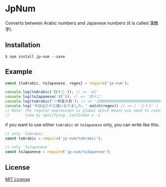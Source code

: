 # JpNum
Converts between Arabic numbers and Japanese numbers (it is called 漢数字).

## Installation
```
$ npm install jp-num --save
```

## Example
```javascript
const {toArabic, toJapanese, regex} = require('jp-num');

console.log(toArabic('四十二')); // => '42'
console.log(toJapanese('42')); // => '四十二'
console.log(toArabic('一無量大数'); // => '100000000000000000000000000000000000000000000000000000000000000000000'
console.log('今日は三十三歳になりました。'.match(regex)) // => [ '三十三' ]
// Note: the regular expression is global which means you need to reset it each
//       time by specifying .lastIndex = -1
```

if you want to use either `toArabic` or `toJapanese` only, you can write like this.
```javascript
// only `toArabic`
const toArabic = require('jp-num/toArabic');

// only `toJapanese`
const toJapanese = require('jp-num/toJapanese');
```

## License
[MIT License](http://opensource.org/licenses/MIT)

